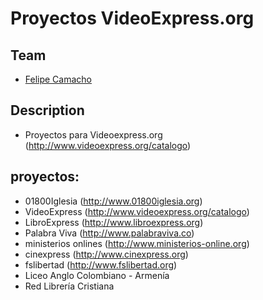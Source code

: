 # Proyectos VideoExpress.org

## Team

* [Felipe Camacho](http://cogroupsas.com/)

## Description

- Proyectos para Videoexpress.org (http://www.videoexpress.org/catalogo)

## proyectos:

- 01800Iglesia (http://www.01800iglesia.org)
- VideoExpress (http://www.videoexpress.org/catalogo)
- LibroExpress (http://www.libroexpress.org)
- Palabra Viva (http://www.palabraviva.co)
- ministerios onlines (http://www.ministerios-online.org)
- cinexpress (http://www.cinexpress.org)
- fslibertad (http://www.fslibertad.org)
- Liceo Anglo Colombiano - Armenía
- Red Librería Cristiana